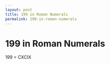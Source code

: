 ```yaml
---
layout: post
title: 199 in Roman Numerals
permalink: 199-in-roman-numerals
---
```


# 199 in Roman Numerals

199 = CXCIX
